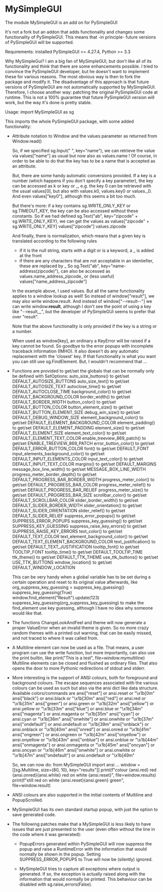 # MySimpleGUI
The  module MySimpleGUI is an add on for PySimpleGUI

It's not a fork but an addon that adds functionality and changes some functionality of PySimpleGUI.
This means that -in principle- future versions of PySimpleGUI will be supported.

Requirements: installed PySimpleGUI >= 4.27.4, Python >= 3.3

Why MySimpleGui?
I am a big fan of MySimpleGUI, but don't like all of its functionality and think that there are
some enhancements possible. I tried to convince the PySimpleGUI developer, but he doesn't want to
implement these for various reasons. The most obvious way is then to fork the package and modify
it. The disadvantage of this approach is that future versions of PySimpleGUI are not automatically
supported by MySimpleGUI.
Therefore, I choose another way: patching the original PySimpleGUI code at runtime. This is not a 100%
guarantee that future PySimpleGUI version will work, but the way it's done is pretty stable.

Usage: import MySimpleGUI as sg

This imports the whole PySimpleGUI package, with some added functionality:

-   Attribute notation to Window and the values parameter as returned from Window.read()

    So, if we specified sg.Input("      ", key="name"),
    we can retrieve the value via values["name"] as usual but now also as values.name !
    Of course, in order to be able to do that the key has to be a name that is accepted as an attribute.

    But, there are some handy automatic conversions provided. If a key is a number (which happens if
    you don't specify a key parameter), the key can be accessed as k<number> or key<number> or _<number>, e.g.
    the key 0 can be retrieved with the usual values[0], but also with values.k0, values.key0 or values._0.
    And even values["key0"], although this seems a bit too much.

    But there's more: if a key contains sg.WRITE_ONLY_KEY or sg.TIMEOUT_KEY, the key can be also accessed without
    these constants. So if we had defined sg.Text("ab", key="zipcode" + sg.WRITE_ONLY_KEY),
    we can get the values as
        values["zipcode" + sg.WRITE_ONLY_KEY]
        values["zipcode"]
        values.zipcode

    And finally, there is normalization, which means that a given key is translated according to the following rules
    - if it is the null string, starts with a digit or is a keyword, a _ is added at the front
    - if there are any characters that are not acceptable in an identiefier, these are replaced by _
    So sg.Text("ab", key="name-address(zipcode)"),
    can also be accessed as values.name_address_zipcode_ or (less useful) values["name_address_zipcode"]

    In the example above, I used values. But all the same functionality applies to a window lookup as well!
    So instead of window["result"], we may also write window.result. And instead of window["--result--"] we can write
    window.__result__, although I don't see the point of using a key like "--result__", but the developer of
    PySimpleGUI seems to prefer that over "result".

    Note that the above functionality is only provided if the key is a string or a number.

    When used as window[key], an ordinary a KeyError will be raised if a key cannot be found.
    So goodbye to the error popups with incomplete traceback information (IMHO).
    It also doesn't do any automatic replacement with the 'closest' key. If that functionality is what you want you
    can still use sg.FindElement. But, I wouldn't recommend that ...

-   Functions are provided to get/set the globals that can be normally only be defined with SetOptions:
        auto_size_buttons() to get/set DEFAULT_AUTOSIZE_BUTTONS
        auto_size_text() to get/set DEFAULT_AUTOSIZE_TEXT
        autoclose_time() to get/set DEFAULT_AUTOCLOSE_TIME
        background_color() to get/set DEFAULT_BACKGROUND_COLOR
        border_width() to get/set DEFAULT_BORDER_WIDTH
        button_color() to get/set DEFAULT_BUTTON_COLOR
        button_element_size() to get/set DEFAULT_BUTTON_ELEMENT_SIZE
        debug_win_size() to get/set DEFAULT_DEBUG_WINDOW_SIZE
        element_background_color() to get/set DEFAULT_ELEMENT_BACKGROUND_COLOR
        element_padding() to get/set DEFAULT_ELEMENT_PADDING
        element_size() to get/set DEFAULT_ELEMENT_SIZE
        element_text_color() to get/set DEFAULT_ELEMENT_TEXT_COLOR
        enable_treeview_869_patch() to get/set ENABLE_TREEVIEW_869_PATCH
        error_button_color() to get/set DEFAULT_ERROR_BUTTON_COLOR
        font() to get/set DEFAULT_FONT
        input_elements_background_color() to get/set DEFAULT_INPUT_ELEMENTS_COLOR
        input_text_color() to get/set DEFAULT_INPUT_TEXT_COLOR
        margins() to get/set DEFAULT_MARGINS
        message_box_line_width() to get/set MESSAGE_BOX_LINE_WIDTH
        progress_meter_border_depth() to get/set DEFAULT_PROGRESS_BAR_BORDER_WIDTH
        progress_meter_color() to get/set DEFAULT_PROGRESS_BAR_COLOR
        progress_meter_relief() to get/set DEFAULT_PROGRESS_BAR_RELIEF
        progress_meter_size() to get/set DEFAULT_PROGRESS_BAR_SIZE
        scrollbar_color() to get/set DEFAULT_SCROLLBAR_COLOR
        slider_border_width() to get/set DEFAULT_SLIDER_BORDER_WIDTH
        slider_orientation() to get/set DEFAULT_SLIDER_ORIENTATION
        slider_relief() to get/set DEFAULT_SLIDER_RELIEF
        suppress_error_popups() to get/set SUPPRESS_ERROR_POPUPS
        suppress_key_guessing() to get/set SUPPRESS_KEY_GUESSING
        suppress_raise_key_errors() to get/set SUPPRESS_RAISE_KEY_ERRORS
        text_color() to get/set DEFAULT_TEXT_COLOR
        text_element_background_color() to get/set DEFAULT_TEXT_ELEMENT_BACKGROUND_COLOR
        text_justification() to get/set DEFAULT_TEXT_JUSTIFICATION
        tooltip_font() to get/set TOOLTIP_FONT
        tooltip_time() to get/set DEFAULT_TOOLTIP_TIME
        ttk_theme() to get/set DEFAULT_TTK_THEME
        use_ttk_buttons() to get/set USE_TTK_BUTTONS
        window_location() to get/set DEFAULT_WINDOW_LOCATION

    This can be very handy when a global variable has to be set during a certain operation and reset to
    its original value afterwards, like
        org_suppress_key_guessing = suppress_key_guessing()
        suppress_key_guessing(True)
        window.find_element("Result").update(123)
        suppress_key_guessing(org_suppress_key_guessing)
    to make the find_element use key guessing, although I have no idea why someone would like that.

-   The functions ChangeLookAndFeel and theme will now generate a proper ValueError when an invalid theme is given.
    So no more crazy random themes with a printed out warning, that can be easily missed, and not traced to
    where it was called from.

-   A Multiline element can now be used as a file.
    That means, a user program can use the write function, but more importantly, can also use the print builtin, like
    print("This is a test", file=window.mymultiline)
    Multiline elements can be closed and flushed as ordinary files.
    That also opens the door to more Pythonic redirections of stdout and stderr.

-   More interesting is the support of ANSI colours, both for foreground and background colours.
    The escape sequences associated with the various colours can be used as such but also via the ansi dict like
    data structure. Available colors/commands are
    ansi["reset"]      or ansi.reset     or "\x1b[0m"
    ansi["black"}      or ansi.black     or "\x1b[30m"
    ansi["red"]        or ansi.red       or "\x1b[31m"
    ansi["green"]      or ansi.green     or "\x1b[32m"
    ansi["yellow"}     or ansi.yellow    or "\x1b[33m"
    ansi["blue"]       or ansi.blue      or "\x1b[34m"
    ansi["magenta"}    or ansi.magenta   or "\x1b[35m"
    ansi["cyan"]       or ansi.cyan      or "\x1b[36m"
    ansi["onwhite"]    or ansi.onwhite   or "\x1b[37m"
    ansi["ondefault"]  or ansi.ondefault or "\x1b[39m"
    ansi["onblack"}    or ansi.onblack   or "\x1b[40m"
    ansi["onred"]      or ansi.onred     or "\x1b[41m"
    ansi["ongreen"]    or ansi.ongreen   or "\x1b[42m"
    ansi["onyellow"}   or ansi.onyellow  or "\x1b[43m"
    ansi["onblue"]     or ansi.onblue    or "\x1b[44m"
    ansi["onmagenta"}  or ansi.onmagenta or "\x1b[45m"
    ansi["oncyan"]     or ansi.oncyan    or "\x1b[46m"
    ansi["onwhite"]    or ansi.onwhite   or "\x1b[47m"
    ansi["ondefault"]  or ansi.ondefault or "\x1b[49m"

    So, we can now do:
        from MySimpleGUI import ansi
        ...
        window = [[sg.Multiline, size=(80, 10), key="results"]]
        print(f"colour {ansi.red} red {ansi.onred}{ansi.white} red on white {ansi.reset}", file=window.results)
        print(f"still red on white {ansi.reset}{ansi.green} green", file=window.result)

-   ANSI colours are also supported in the initial contents of Multiline and PopupScrolled.

-   MySimpleGUI has its own standard startup popup, with just the option to save generated code.

-   The following patches make that a MySimpleGUI is less likely to have issues that
    are just presented to the user (even often without the line in the code where it was generated):

    *   PopupErrors generated within PySimpleGUI will now suppress the popup and raise a RuntimeError
        with the information that would normally be shown in the popup.
        Setting SUPPRESS_ERROR_POPUPS to True will now be (silently) ignored.

    *   MySimpleGUI tries to capture all exceptions where output is generated. If so, 
        the exception is actually raised along with the information that would normally be printed.
        This behaviour can be disabled with sg.raise_errors(False).
